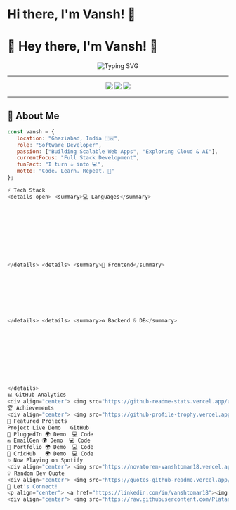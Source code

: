 # Hi there, I'm Vansh! 👋
# 🌟 Hey there, I'm Vansh! 👋

<div align="center">
  <img src="https://readme-typing-svg.herokuapp.com?font=Fira+Code&weight=600&size=30&pause=1000&color=36BCF7&width=550&lines=🚀+Passionate+Software+Developer;💻+Full+Stack+Enthusiast;🌱+Always+Learning+New+Tech" alt="Typing SVG" />
</div>

---

<p align="center">
  <img src="https://komarev.com/ghpvc/?username=vanshtomar18&label=👀%20Profile%20Views&color=36BCF7&style=for-the-badge" />
  <img src="https://img.shields.io/github/followers/vanshtomar18?label=Followers&style=for-the-badge&logo=github" />
  <img src="https://img.shields.io/badge/Focus-Full%20Stack%20Dev-blueviolet?style=for-the-badge&logo=react" />
</p>

---

## 💫 About Me

```javascript
const vansh = {
   location: "Ghaziabad, India 🇮🇳",
   role: "Software Developer",
   passion: ["Building Scalable Web Apps", "Exploring Cloud & AI"],
   currentFocus: "Full Stack Development",
   funFact: "I turn ☕ into 💻",
   motto: "Code. Learn. Repeat. 🔁"
};

⚡ Tech Stack
<details open> <summary>💻 Languages</summary>










</details> <details> <summary>🎨 Frontend</summary>








</details> <details> <summary>⚙️ Backend & DB</summary>










</details>
📊 GitHub Analytics
<div align="center"> <img src="https://github-readme-stats.vercel.app/api?username=vanshtomar18&show_icons=true&theme=radical&hide_border=true" height="165" /> <img src="https://github-readme-stats.vercel.app/api/top-langs/?username=vanshtomar18&layout=compact&theme=radical&hide_border=true" height="165" /> </div> <div align="center"> <img src="https://github-readme-streak-stats.herokuapp.com/?user=vanshtomar18&theme=radical&hide_border=true" height="150"/> </div> <div align="center"> <img src="https://github-readme-activity-graph.vercel.app/graph?username=vanshtomar18&theme=react-dark&hide_border=true&area=true" height="300"/> </div>
🏆 Achievements
<div align="center"> <img src="https://github-profile-trophy.vercel.app/?username=vanshtomar18&theme=onedark&no-frame=true&column=7" alt="Trophies" /> </div>
🚀 Featured Projects
Project	Live Demo	GitHub
🔌 PluggedIn	🌍 Demo	💻 Code
✉️ EmailGen	🌍 Demo	💻 Code
💼 Portfolio	🌍 Demo	💻 Code
🏏 CricHub	🌍 Demo	💻 Code
🎶 Now Playing on Spotify
<div align="center"> <img src="https://novatorem-vanshtomar18.vercel.app/api/spotify" alt="Spotify Now Playing" width="400"/> </div>
💡 Random Dev Quote
<div align="center"> <img src="https://quotes-github-readme.vercel.app/api?type=horizontal&theme=radical" alt="Random Dev Quote"/> </div>
🤝 Let's Connect!
<p align="center"> <a href="https://linkedin.com/in/vanshtomar18"><img src="https://img.shields.io/badge/-LinkedIn-0077B5?style=for-the-badge&logo=linkedin&logoColor=white"/></a> <a href="https://twitter.com/vanshtomar18"><img src="https://img.shields.io/badge/-Twitter-1DA1F2?style=for-the-badge&logo=twitter&logoColor=white"/></a> <a href="https://instagram.com/vanshtomar18"><img src="https://img.shields.io/badge/-Instagram-E4405F?style=for-the-badge&logo=instagram&logoColor=white"/></a> <a href="mailto:vanshtomar18@gmail.com"><img src="https://img.shields.io/badge/-Gmail-D14836?style=for-the-badge&logo=gmail&logoColor=white"/></a> <a href="https://vanshtomar18.github.io/portfolio"><img src="https://img.shields.io/badge/-Portfolio-FF5722?style=for-the-badge&logo=google-chrome&logoColor=white"/></a> </p>
<div align="center"> <img src="https://raw.githubusercontent.com/Platane/snk/output/github-contribution-grid-snake.svg" alt="snake animation"/> </div> <div align="center"> <h3>💖 Thanks for visiting my profile 💖</h3> <img src="https://media.giphy.com/media/LnQjpWaON8nhr21vNW/giphy.gif" width="80"> <p><em><b>Always excited to connect & collaborate 🤝</b></em></p> </div> ```

